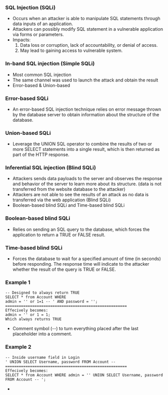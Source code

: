 ### SQL Injection  (SQLi)
- Occurs when an attacker is able to manipulate SQL statements through data inputs of an application.
- Attackers can possibly modify SQL statement in a vulnerable application via forms or parameters.
- Impacts:
	1. Data loss or corruption, lack of accountability, or denial of access.
	2. May lead to gaining access to vulnerable system.

### In-band SQL injection (Simple SQLi)
- Most common SQL injection 
- The same channel was used to launch the attack and obtain the result
- Error-based & Union-based

### Error-based SQLi
- An error-based SQL injection technique relies on error message thrown by the database server to obtain information about the structure of the database.

### Union-based SQLi
- Leverage the UNION SQL operator to combine the results of two or more SELECT statements into a single result, which is then returned as part of the HTTP response.

### Inferential SQL injection (Blind SQLi)
- Attackers sends data payloads to the server and observes the response and behavior of the server to learn more about its structure. (data is not transferred from the website database to the attacker)
- Attackers are not able to see the results of an attack as no data is transferred via the web application (Blind SQLi)
- Boolean-based blind SQLi and Time-based blind SQLi

### Boolean-based blind SQLi
- Relies on sending an SQL query to the database, which forces the application to return a TRUE or FALSE result.

### Time-based blind SQLi
- Forces the database to wait for a specified amount of time (in seconds) before responding. The response time will indicate to the attacker whether the result of the query is TRUE or FALSE.

### Example 1
```
-- Designed to always return TRUE
SELECT * from Account WHERE
admin = '' or 1=1 -- ' AND password = '';
======================================================
Effecively becomes:
admin = '' or 1 = 1;
Which always returns TRUE
```
- Comment symbol (--) to turn everything placed after the last placeholder into a comment.

### Example 2
```
-- Inside username field in Login
' UNION SELECT Username, password FROM Account --
======================================================
Effecively becomes:
SELECT * from Account WHERE admin = '' UNION SELECT Username, password FROM Account -- ';
```
- 